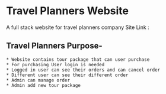 # Travel Planners Website 
A full stack website for travel planners company
Site Link : 


## Travel Planners Purpose-
    * Website contains tour package that can user purchase
    * For purchasing User login is needed
    * Logged in user can see their orders and can cancel order
    * Different user can see their different order
    * Admin can manage order
    * Admin add new tour package

